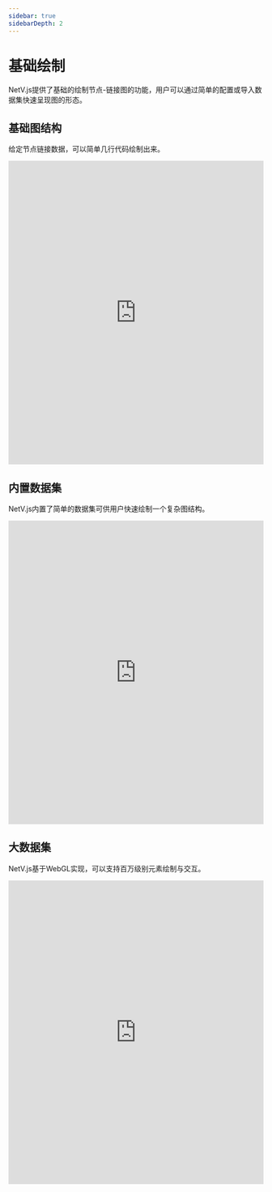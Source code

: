 ```yaml
---
sidebar: true
sidebarDepth: 2
---
```


# 基础绘制

NetV.js提供了基础的绘制节点-链接图的功能，用户可以通过简单的配置或导入数据集快速呈现图的形态。

## 基础图结构

给定节点链接数据，可以简单几行代码绘制出来。

<iframe height="600" style="width: 100%;" scrolling="no" title="Basic" src="https://codepen.io/mgzx/embed/OJRvqwN?height=600&theme-id=dark&default-tab=result" frameborder="no" loading="lazy" allowtransparency="true" allowfullscreen="true">
  See the Pen <a href='https://codepen.io/mgzx/pen/OJRvqwN'>Basic</a> by brickmaker
  (<a href='https://codepen.io/mgzx'>@mgzx</a>) on <a href='https://codepen.io'>CodePen</a>.
</iframe>

## 内置数据集

NetV.js内置了简单的数据集可供用户快速绘制一个复杂图结构。

<iframe height="600" style="width: 100%;" scrolling="no" title="Build-in Dataset" src="https://codepen.io/mgzx/embed/VwKxpaY?height=600&theme-id=dark&default-tab=result" frameborder="no" loading="lazy" allowtransparency="true" allowfullscreen="true">
  See the Pen <a href='https://codepen.io/mgzx/pen/VwKxpaY'>Build-in Dataset</a> by brickmaker
  (<a href='https://codepen.io/mgzx'>@mgzx</a>) on <a href='https://codepen.io'>CodePen</a>.
</iframe>

## 大数据集

NetV.js基于WebGL实现，可以支持百万级别元素绘制与交互。

<iframe height="600" style="width: 100%;" scrolling="no" title="Large Graph" src="https://codepen.io/mgzx/embed/rNMvyeQ?height=600&theme-id=dark&default-tab=result" frameborder="no" loading="lazy" allowtransparency="true" allowfullscreen="true">
  See the Pen <a href='https://codepen.io/mgzx/pen/rNMvyeQ'>Large Graph</a> by brickmaker
  (<a href='https://codepen.io/mgzx'>@mgzx</a>) on <a href='https://codepen.io'>CodePen</a>.
</iframe>
